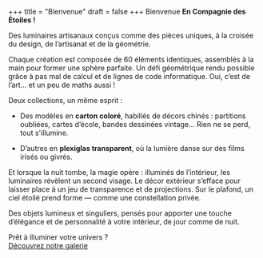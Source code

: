 +++
title = "Bienvenue"
draft = false
+++
Bienvenue **En Compagnie des Étoiles !**

Des luminaires artisanaux conçus comme des pièces uniques, à la croisée du design, de l’artisanat et de la géométrie.

Chaque création est composée de 60 éléments identiques, assemblés à la main pour former une sphère parfaite. Un défi géométrique rendu possible grâce à pas mal de calcul et de lignes de code informatique. Oui, c’est de l’art… et un peu de maths aussi !

Deux collections, un même esprit :

- Des modèles en **carton coloré**, habillés de décors chinés : partitions oubliées, cartes d’école, bandes dessinées vintage… Rien ne se perd, tout s'illumine.

- D’autres en **plexiglas transparent**, où la lumière danse sur des films irisés ou givrés.

Et lorsque la nuit tombe, la magie opère : illuminés de l’intérieur, les luminaires révèlent un second visage. Le décor extérieur s’efface pour laisser place à un jeu de transparence et de projections. Sur le plafond, un ciel étoilé prend forme — comme une constellation privée.

Des objets lumineux et singuliers, pensés pour apporter une touche d’élégance et de personnalité à votre intérieur, de jour comme de nuit.

Prêt à illuminer votre univers ?  
[Découvrez notre galerie](/produits/index.html)